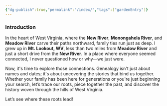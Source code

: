 ```yaml
---
{"dg-publish":true,"permalink":"/index/","tags":["gardenEntry"]}
---
```


### Introduction


In the heart of West Virginia, where the **New River**, **Monongahela River**, and **Meadow River** carve their paths northward, family ties run just as deep. I grew up in **Mt. Lookout, WV**, less than two miles from **Meadow River** and just a short drive from the **New River**. In a place where everyone seemed connected, I never questioned how or why—we just were.

Now, it's time to explore those connections. Genealogy isn't just about names and dates; it's about uncovering the stories that bind us together. Whether your family has been here for generations or you're just beginning your search, let’s trace our roots, piece together the past, and discover the history woven through the hills of West Virginia.

Let’s see where these roots lead!




